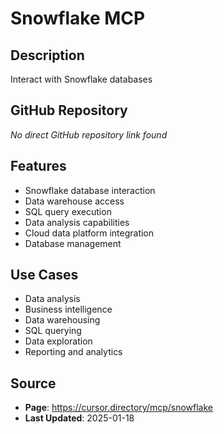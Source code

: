 # Snowflake MCP

## Description
Interact with Snowflake databases

## GitHub Repository
*No direct GitHub repository link found*

## Features
- Snowflake database interaction
- Data warehouse access
- SQL query execution
- Data analysis capabilities
- Cloud data platform integration
- Database management

## Use Cases
- Data analysis
- Business intelligence
- Data warehousing
- SQL querying
- Data exploration
- Reporting and analytics

## Source
- **Page**: https://cursor.directory/mcp/snowflake
- **Last Updated**: 2025-01-18
